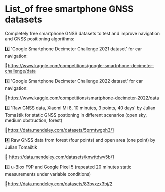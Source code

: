 # List_of free smartphone GNSS datasets

Completely free smartphone GNSS datasets to test and improve navigation and GNSS positioning algorithms:


1️⃣ 'Google Smartphone Decimeter Challenge 2021 dataset' for car navigation:

  🔻https://www.kaggle.com/competitions/google-smartphone-decimeter-challenge/data


2️⃣ 'Google Smartphone Decimeter Challenge 2022 dataset' for car navigation:

  🔻https://www.kaggle.com/competitions/smartphone-decimeter-2022/data


3️⃣ 'Raw GNSS data, Xiaomi Mi 8, 10 minutes, 3 points, 40 days' by Julian Tomaštik for static GNSS postioning in different scenarios (open sky, medium obstruction, forest)

  🔻https://data.mendeley.com/datasets/5prmtwgph3/1


4️⃣ Raw GNSS data from forest (four points) and open area (one point) by Julian Tomaštik

  🔻 https://data.mendeley.com/datasets/knwttdwv5b/1


5️⃣ u-Blox F9P and Google Pixel 5 (repeated 20 minutes static measurements under variable conditions)

  🔻https://data.mendeley.com/datasets/83bvxzx3bj/2
